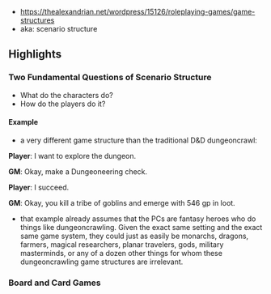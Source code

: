 
- https://thealexandrian.net/wordpress/15126/roleplaying-games/game-structures
- aka: scenario structure

## Highlights

### Two Fundamental Questions of Scenario Structure

- What do the characters do?
- How do the players do it?

#### Example

- a very different game structure than the traditional D&D dungeoncrawl:

**Player**: I want to explore the dungeon.

**GM**: Okay, make a Dungeoneering check.

**Player**: I succeed.

**GM**: Okay, you kill a tribe of goblins and emerge with 546 gp in loot.

- that example already assumes that the PCs are fantasy heroes who do things like dungeoncrawling. Given the exact same setting and the exact same game system, they could just as easily be monarchs, dragons, farmers, magical researchers, planar travelers, gods, military masterminds, or any of a dozen other things for whom these dungeoncrawling game structures are irrelevant.

### Board and Card Games

